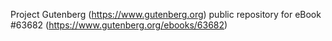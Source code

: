 Project Gutenberg (https://www.gutenberg.org) public repository for
eBook #63682 (https://www.gutenberg.org/ebooks/63682)
